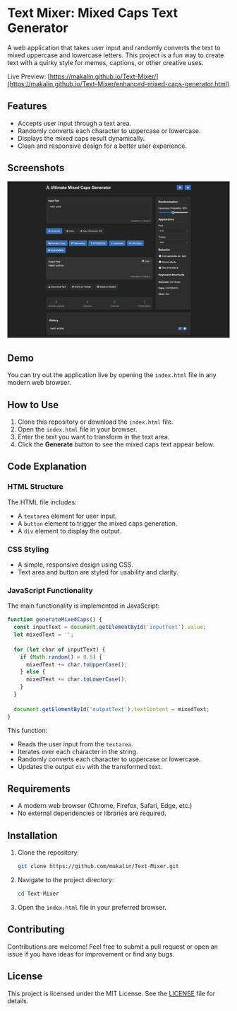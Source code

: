 # Text Mixer: Mixed Caps Text Generator

A web application that takes user input and randomly converts the text to mixed uppercase and lowercase letters. This project is a fun way to create text with a quirky style for memes, captions, or other creative uses.

Live Preview: [https://makalin.github.io/Text-Mixer/](https://makalin.github.io/Text-Mixer/enhanced-mixed-caps-generator.html)

## Features

- Accepts user input through a text area.
- Randomly converts each character to uppercase or lowercase.
- Displays the mixed caps result dynamically.
- Clean and responsive design for a better user experience.

## Screenshots
![Text Mixer Screenshot](screenshot.png)

## Demo

You can try out the application live by opening the `index.html` file in any modern web browser.

## How to Use

1. Clone this repository or download the `index.html` file.
2. Open the `index.html` file in your browser.
3. Enter the text you want to transform in the text area.
4. Click the **Generate** button to see the mixed caps text appear below.

## Code Explanation

### HTML Structure

The HTML file includes:
- A `textarea` element for user input.
- A `button` element to trigger the mixed caps generation.
- A `div` element to display the output.

### CSS Styling

- A simple, responsive design using CSS.
- Text area and button are styled for usability and clarity.

### JavaScript Functionality

The main functionality is implemented in JavaScript:
```javascript
function generateMixedCaps() {
  const inputText = document.getElementById('inputText').value;
  let mixedText = '';

  for (let char of inputText) {
    if (Math.random() > 0.5) {
      mixedText += char.toUpperCase();
    } else {
      mixedText += char.toLowerCase();
    }
  }

  document.getElementById('outputText').textContent = mixedText;
}
```

This function:
- Reads the user input from the `textarea`.
- Iterates over each character in the string.
- Randomly converts each character to uppercase or lowercase.
- Updates the output `div` with the transformed text.

## Requirements

- A modern web browser (Chrome, Firefox, Safari, Edge, etc.)
- No external dependencies or libraries are required.

## Installation

1. Clone the repository:
   ```bash
   git clone https://github.com/makalin/Text-Mixer.git
   ```
2. Navigate to the project directory:
   ```bash
   cd Text-Mixer
   ```
3. Open the `index.html` file in your preferred browser.

## Contributing

Contributions are welcome! Feel free to submit a pull request or open an issue if you have ideas for improvement or find any bugs.

## License

This project is licensed under the MIT License. See the [LICENSE](LICENSE) file for details.

